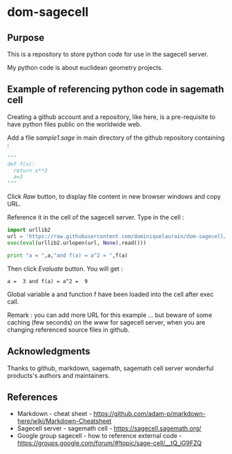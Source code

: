 # dom-sagecell

## Purpose

This is a repository to store python code for use in the sagecell server.

My python code is about euclidean geometry projects.

## Example of referencing python code in sagemath cell

Creating a github account and a repository, like here, is a pre-requisite to have python files public on the worldwide web.

Add a file *sample1.sage* in main directory of the github repository containing :

```python
"""
def f(x):
  return x**2
  a=3
"""
```

Click _Raw_ button, to display file content in new browser windows and copy URL.

Reference it in the cell of the sagecell server. Type in the cell :

```python
import urllib2
url = 'https://raw.githubusercontent.com/dominiquelaurain/dom-sagecell/master/sample1.sage'
exec(eval(urllib2.urlopen(url, None).read()))

print "a = ",a,"and f(a) = a^2 = ",f(a)
```


Then click _Evaluate_ button. You will get :

```text
a =  3 and f(a) = a^2 =  9
```

Global variable a and function f have been loaded into the cell after exec call.

Remark : you can add more URL for this example ... but beware of some caching (few seconds) on the www for sagecell server, when you are changing referenced source files in github.

## Acknowledgments

Thanks to github, markdown, sagemath, sagemath cell server wonderful products's authors and maintainers.

## References

- Markdown - cheat sheet - https://github.com/adam-p/markdown-here/wiki/Markdown-Cheatsheet
- Sagecell server - sagemath cell - https://sagecell.sagemath.org/
- Google group sagecell - how to reference external code - https://groups.google.com/forum/#!topic/sage-cell/__tQ_iG9FZQ
